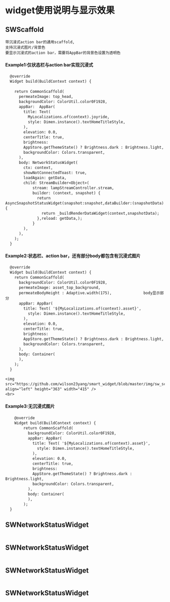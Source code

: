 # widget使用说明与显示效果

## SWScaffold

    带沉浸式action bar的通用scaffold,
    支持沉浸式图片/背景色
    要显示沉浸式的action bar，需要将AppBar的背景色设置为透明色
    

#### Example1:仅状态栏与action bar实现沉浸式    

```
  @override
  Widget build(BuildContext context) {

    return CommonScaffold(
      permeateImage: top_head,
      backgroundColor: ColorUtil.color0F1928,
      appBar:  AppBar(
        title: Text(
          MyLocalizations.of(context).joyride,
          style: Dimen.instance().textHomeTitleStyle,
        ),
        elevation: 0.0,
        centerTitle: true,
        brightness:
        AppStore.getThemeState() ? Brightness.dark : Brightness.light,
        backgroundColor: Colors.transparent,
      ),
      body: NetworkStatusWidget(
        ctx: context,
        showNotConnectedToast: true,
        loadAgain: getData,
        child: StreamBuilder<Object>(
            stream: lampStreamController.stream,
            builder: (context, snapshot) {
              return AsyncSnapshotStatusWidget(snapshot:snapshot,dataBuilder:(snapshotData){
                return _buildRenderDataWidget(context,snapshotData);
              },reload: getData,);
            }
        ),
      ),
    );
  } 
```

#### Example2:状态栏、action bar，还有部分body都包含有沉浸式图片

```
  @override
  Widget build(BuildContext context) {
    return CommonScaffold(
      backgroundColor: ColorUtil.color0F1928,
      permeateImage: asset_top_background,
      permeateBodyHeight : Adaptive.width(175),              body显示部分
      appBar: AppBar(
        title: Text( '${MyLocalizations.of(context).asset}',
          style: Dimen.instance().textHomeTitleStyle,
        ),
        elevation: 0.0,
        centerTitle: true,
        brightness:
        AppStore.getThemeState() ? Brightness.dark : Brightness.light,
        backgroundColor: Colors.transparent,
      ),
      body: Container(
      ),
    );
  }
```
    
    <img src="https://github.com/wilson23yang/smart_widget/blob/master/img/sw_scaffold.jpg" align="left" height="363" width="415" />
    <br>


#### Example3:无沉浸式图片
    
```
    @override
    Widget build(BuildContext context) {
        return CommonScaffold(
          backgroundColor: ColorUtil.color0F1928,
          appBar: AppBar(
            title: Text( '${MyLocalizations.of(context).asset}',
              style: Dimen.instance().textHomeTitleStyle,
            ),
            elevation: 0.0,
            centerTitle: true,
            brightness:
            AppStore.getThemeState() ? Brightness.dark : Brightness.light,
            backgroundColor: Colors.transparent,
          ),
          body: Container(
          ),
        );
  }    
```
 

## SWNetworkStatusWidget
```

```

## SWNetworkStatusWidget
```

```

## SWNetworkStatusWidget
```

```

## SWNetworkStatusWidget
```

```